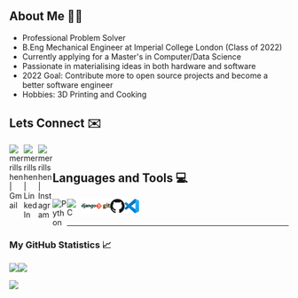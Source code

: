## About Me :standing_man:

- Professional Problem Solver
- B.Eng Mechanical Engineer at Imperial College London (Class of 2022)
- Currently applying for a Master's in Computer/Data Science 
- Passionate in materialising ideas in both hardware and software 
- 2022 Goal: Contribute more to open source projects and become a better software engineer
- Hobbies: 3D Printing and Cooking

## Lets Connect  ✉️

[<img align="left" alt="merrillshen | Gmail" width="26px" src="https://cdn-icons-png.flaticon.com/512/732/732200.png" />][email]
[<img align="left" alt="merrillshen | LinkedIn" width="26px" src="https://cdn2.iconfinder.com/data/icons/social-media-2285/512/1_Linkedin_unofficial_colored_svg-512.png" />][linkedin]
[<img align="left" alt="merrillshen | Instagram" width="26px" src="https://cdn4.iconfinder.com/data/icons/social-media-2146/512/25_social-512.png" />][instagram]

<br />

## Languages and Tools  💻

<img align="left" alt="Python" width="26px" src="https://cdn-icons-png.flaticon.com/512/5968/5968350.png" />
<img align="left" alt="C" width="26px" src="https://user-images.githubusercontent.com/50651325/148184331-a07132c5-6ef0-458f-a87b-19f82971b088.png" />
<img align="left" alt="Django" width="26px" src="https://raw.githubusercontent.com/github/explore/80688e429a7d4ef2fca1e82350fe8e3517d3494d/topics/django/django.png" />
<img align="left" alt="Git" width="26px" src="https://raw.githubusercontent.com/github/explore/80688e429a7d4ef2fca1e82350fe8e3517d3494d/topics/git/git.png" />
<img align="left" alt="GitHub" width="26px" src="https://raw.githubusercontent.com/github/explore/78df643247d429f6cc873026c0622819ad797942/topics/github/github.png" />
<img align="left" alt="Visual Studio Code" width="26px" src="https://raw.githubusercontent.com/github/explore/80688e429a7d4ef2fca1e82350fe8e3517d3494d/topics/visual-studio-code/visual-studio-code.png" />

<br />
<br />

---

### My GitHub Statistics  📈 

<!-- GITHUBSTATS:START -->
<a href="https://github-readme-stats.vercel.app/api?username=merrillshen&hide_title=true&count_private=true&show_icons=true&theme=radical">
  <img  align="left" src="https://github-readme-stats.vercel.app/api?username=merrillshen&hide_title=true&count_private=true&show_icons=true&theme=radical" />
</a>
<a href="https://github-readme-stats.vercel.app/api/top-langs/?username=merrillshen&hide_title=true&theme=radical&langs_count=4">
  <img align="left" src="https://github-readme-stats.vercel.app/api/top-langs/?username=merrillshen&hide_title=true&theme=radical&langs_count=4" />
</a>

<br>

![](https://komarev.com/ghpvc/?username=merrillshen&label=Visitors)


<!-- GITHUBSTATS:END -->

[email]: mailto:merrillshen@gmail.com
[instagram]: https://www.instagram.com/mellowmerrillshen/
[linkedin]: https://www.linkedin.com/in/merrillshen/
[githubstats]: https://github.com/anuraghazra/github-readme-stats
